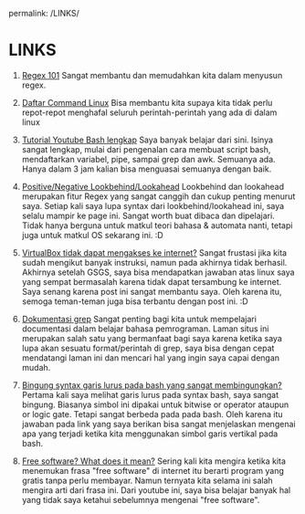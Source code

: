 permalink: /LINKS/

# LINKS

1. [Regex 101](https://regex101.com/)
	Sangat membantu dan memudahkan kita dalam menyusun regex. 
   
2. [Daftar Command Linux](https://www.tutorialspoint.com/unix_commands/index.htm)
	Bisa membantu kita supaya kita tidak perlu repot-repot menghafal seluruh perintah-perintah yang ada di dalam linux

3. [Tutorial Youtube Bash lengkap](https://www.youtube.com/watch?v=e7BufAVwDiM)
   Saya banyak belajar dari sini. Isinya sangat lengkap, mulai dari pengenalan cara membuat script bash, mendaftarkan variabel, pipe, sampai grep dan awk. Semuanya ada. Hanya dalam 3 jam kalian bisa menguasai semuanya dengan baik.

4. [Positive/Negative Lookbehind/Lookahead](https://www.regular-expressions.info/lookaround.html)
   Lookbehind dan lookahead merupakan fitur Regex yang sangat canggih dan cukup penting menurut saya. Setiap kali saya lupa syntax dari lookbehind/lookahead ini, saya selalu mampir ke page ini. Sangat worth buat dibaca dan dipelajari. Tidak hanya berguna untuk matkul teori bahasa & automata nanti, tetapi juga untuk matkul OS sekarang ini. :D

5. [VirtualBox tidak dapat mengakses ke internet?](https://askubuntu.com/a/424368/1058660)
   Sangat frustasi jika kita sudah mengikut banyak instruksi, namun pada akhirnya tidak berhasil. Akhirnya setelah GSGS, saya bisa mendapatkan jawaban atas linux saya yang sempat bermasalah karena tidak dapat tersambung ke internet. Saya senang karena post ini sangat membantu saya. Oleh karena itu, semoga teman-teman juga bisa terbantu dengan post ini. :D

6. [Dokumentasi grep](https://www.gnu.org/software/grep/manual/grep.html)
   Sangat penting bagi kita untuk mempelajari documentasi dalam belajar bahasa pemrograman. Laman situs ini merupakan salah satu yang bermanfaat bagi saya karena ketika saya lupa akan sesuatu format/perintah di grep, saya bisa dengan cepat mendatangi laman ini dan mencari hal yang ingin saya capai dengan mudah.

7. [Bingung syntax garis lurus pada bash yang sangat membingungkan?](https://stackoverflow.com/a/9834118/7069108)
   Pertama kali saya melihat garis lurus pada syntax bash, saya sangat bingung. Biasanya simbol ini dipakai untuk bitwise or operator ataupun or logic gate. Tetapi sangat berbeda pada pada bash. Oleh karena itu jawaban pada link yang saya berikan bisa sangat menjelaskan mengenai apa yang terjadi ketika kita menggunakan simbol garis vertikal pada bash.

8. [Free software? What does it mean?](https://www.youtube.com/watch?v=Ag1AKIl_2GM)
   Sering kali kita mengira ketika kita menemukan frasa "free software" di internet itu berarti program yang gratis tanpa perlu membayar. Namun ternyata kita selama ini salah mengira arti dari frasa ini. Dari youtube ini, saya bisa belajar banyak hal yang tidak saya ketahui sebelumnya mengenai "free software".

   